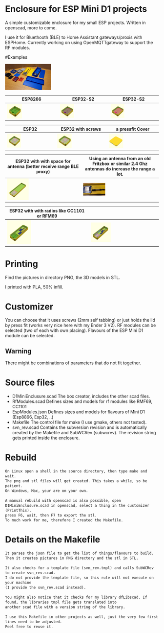 # Enclosure for ESP Mini D1 projects
A simple customizable enclosure for my small ESP projects.
Written in openscad, more to come.

I use it for Bluethooth (BLE) to Home Assistant gateways/proxis with ESPHome.
Currently working on using OpenMQTTgateway to support the RF modules.

#Examples

<img src="Images/Examples1.jpg" width="30%" height="30%">


| ESP8266     | ESP32-S2    | ESP32-S2    |
| ----------- | ----------- | ----------- |
| <img src="PNG/D1Mini-8266_Body.png" width="30%" height="30%"> | <img src="PNG/D1Mini-S2_C3_Body_S2.png" width="30%" height="30%"> | <img src="PNG/D1Mini-S2_C3_Body_C3.png" width="30%" height="30%"> |


| ESP32 | ESP32 with screws | a pressfit Cover |
| ----------- | ----------- | ----------- |
| <img src="PNG/D1Mini-ESP32_Body.png" width="30%" height="30%"> | <img src="PNG/D1Mini-ESP32_Body_with_screws.png" width="30%" height="30%"> | <img src="PNG/D1Mini-8266_Cover.png" width="30%" height="30%"> |

| ESP32 with with space for antenna (better receive range BLE proxy) | Using an antenna from an old Fritzbox or similar 2.4 Ghz antennas do increase the range a lot. |
| ----------- |----------- |
| <img src="PNG/BTL-Proxy-With-Antenna_Body.png" width="30%" height="30%"> | <img src="Images/Antenna.jpg" width="30%" height="30%"> |

| ESP32 with with radios like CC1101 or RFM69 |  |
| ----------- | ----------- |
| <img src="PNG/LacosteGateway-8266-RMF69_Body_with_screws.png" width="30%" height="30%"> | <img src="PNG/LacosteGateway-ESP32-C1101_B-RMF68_Body.png" width="30%" height="30%"> |


# Printing
Find the pictures in directory PNG, the 3D models in STL.

I printed with PLA, 50% infill.

# Customizer
You can choose that it uses screws (2mm self tabbing) or just holds the lid by press fit (works very nice here with my Ender 3 V2).
RF modules can be selected (two of each with own placing).
Flavours of the ESP Mini D1 module can be selected.

## Warning
There might be combinations of parameters that do not fit together.

# Source files
- D1MiniEnclusure.scad
  The box creator, includes the other scad files.
- RfModules.scad
    Defines sizes and models for rf modules like RMF69, CC1101
- EspModules.json
    Defines sizes and models for flavours of Mini D1 (Esp8866, Esp32, ..)
- Makefile
    The control file for make (I use gmake, others not tested).
- svn_rev.scad
    Contains the subversion revision and is automatically created by the Makefile and SubWCRev (subwcrev).
    The revision string gets printed inside the enclosure.

 # Rebuild
    On Linux open a shell in the source directory, then type make and wait.
    The png and stl files will get created. This takes a while, so be patient.
    On Windows, Mac, your are on your own.

    A manual rebuild with openscad is also possible, open D1MiniEnclusure.scad in openscad, select a thing in the customizer (PrintThis), 
    press F6, wait, then F7 to export the stl.
    To much work for me, therefore I created the Makefile.

# Details on the Makefile
    It parses the json file to get the list of things/flavours to build.
    Then it creates pictures in PNG directory and the stl in STL.

    It also checks for a template file (svn_rev.tmpl) and calls SubWCRev to create svn_rev.scad. 
    I do not provide the template file, so this rule will not execute on your machine
	(I provide the svn_rev.scad instead).

    You might also notice that it checks for my library dfLibscad. If found, the libraries tmpl file gets translated into 
    another scad file with a version string of the library.

    I use this Makefile in other projects as well, just the very few first lines need to be adjusted.
    Feel free to reuse it.
